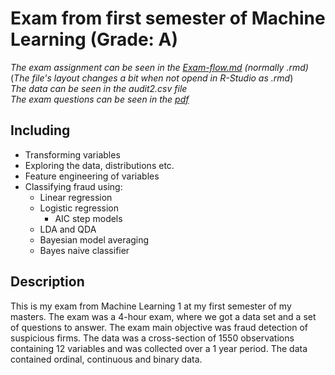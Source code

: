 # Exam from first semester of Machine Learning (Grade: A)

*The exam assignment can be seen in the [Exam-flow.md](https://github.com/MikkelGraugaard/Machine_Learning1_Exam/blob/master/Exam-flow.md) (normally .rmd)*   
(*The file's layout changes a bit when not opend in R-Studio as .rmd*)   
*The data can be seen in the audit2.csv file*  
*The exam questions can be seen in the [pdf](https://github.com/MikkelGraugaard/Machine_Learning1_Exam/blob/master/ECON_460202E004_Machine%20Learning%20for%20BI%201_v20-21o%20-%20CONVERTED%20INTO%20ONLINE.pdf)*

## Including
  - Transforming variables
  - Exploring the data, distributions etc.
  - Feature engineering of variables
  - Classifying fraud using:
    - Linear regression
    - Logistic regression
      - AIC step models
    - LDA and QDA
    - Bayesian model averaging
    - Bayes naive classifier

## Description
This is my exam from Machine Learning 1 at my first semester of my masters. The exam was a 4-hour exam, where we got a data set and a set of questions to answer.
The exam main objective was fraud detection of suspicious firms. The data was a cross-section of 1550 observations containing 12 variables and was collected over a 1 year period. The data contained ordinal, continuous and binary data.  
